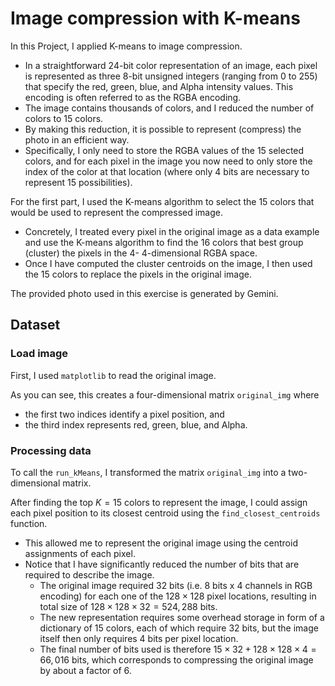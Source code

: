 # Image compression with K-means

In this Project, I applied K-means to image compression. 

* In a straightforward 24-bit color representation of an image, each pixel is represented as three 8-bit unsigned integers (ranging from 0 to 255) that specify the red, green, blue, and Alpha intensity values. This encoding is often referred to as the RGBA encoding.
* The image contains thousands of colors, and I reduced the number of colors to 15 colors.
* By making this reduction, it is possible to represent (compress) the photo in an efficient way. 
* Specifically, I only need to store the RGBA values of the 15 selected colors, and for each pixel in the image you now need to only store the index of the color at that location (where only 4 bits are necessary to represent 15 possibilities).

For the first part, I used the K-means algorithm to select the 15 colors that would be used to represent the compressed image.
* Concretely, I treated every pixel in the original image as a data example and use the K-means algorithm to find the 16 colors that best group (cluster) the pixels in the 4- 4-dimensional RGBA space.
* Once I have computed the cluster centroids on the image, I then used the 15 colors to replace the pixels in the original image.

The provided photo used in this exercise is generated by Gemini.

## Dataset

### Load image

First, I used `matplotlib` to read the original image.

As you can see, this creates a four-dimensional matrix `original_img` where 
* the first two indices identify a pixel position, and
* the third index represents red, green, blue, and Alpha. 

### Processing data

To call the `run_kMeans`, I transformed the matrix `original_img` into a two-dimensional matrix.

After finding the top $K=15$ colors to represent the image, I could assign each pixel position to its closest centroid using the `find_closest_centroids` function. 
* This allowed me to represent the original image using the centroid assignments of each pixel. 
* Notice that I have significantly reduced the number of bits that are required to describe the image. 
    * The original image required 32 bits (i.e. 8 bits x 4 channels in RGB encoding) for each one of the $128\times128$ pixel locations, resulting in total size of $128 \times 128 \times 32 = 524,288$ bits. 
    * The new representation requires some overhead storage in form of a dictionary of 15 colors, each of which require 32 bits, but the image itself then only requires 4 bits per pixel location. 
    * The final number of bits used is therefore $15 \times 32 + 128 \times 128 \times 4 = 66,016$ bits, which corresponds to compressing the original image by about a factor of 6.
